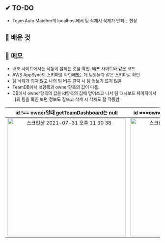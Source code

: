 ## ✔ TO-DO
- Team Auto Matcher의 localhost에서 팀 삭제시 삭제가 안되는 현상


## 💾 배운 것


## 📝 메모
- 배포 사이트에서는 작동이 잘되는 것을 확인, 배포 사이트와 같은 코드
- AWS AppSync의 스키마를 확인해봤는데 팀원들과 같은 스키마로 확인
- 팀 삭제가 되지 않고 나의 팀 버튼 클릭 시 팀 정보가 뜨지 않음
- TeamDB에서 id항목과 owner항목의 값이 다름.
- DB에서 owner항목의 값을 id항목의 값에 덮어쓰고 나서 팀 대시보드 페이지에서 나의 팀을 확인 보면 정보도 잘뜨고 삭제 시 삭제도 잘 작동함

|id !== owner일때 getTeamDashboard는 null|id ===owner일때 getTeamDashboard값이 나타남|
|:---:|:---:|
|<img width="384" alt="스크린샷 2021-07-31 오후 11 30 38" src="https://user-images.githubusercontent.com/44824320/127743074-1f1a4122-e666-4e75-8aec-e834707a2894.png">|<img width="384" alt="스크린샷 2021-07-31 오후 11 19 05" src="https://user-images.githubusercontent.com/44824320/127742959-45711e15-6a26-4ab4-87df-ba0ccf8307d5.png">|
